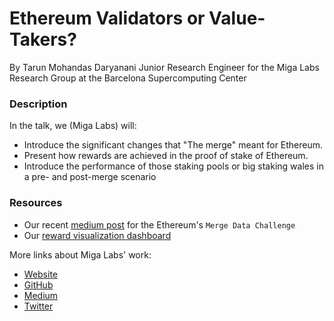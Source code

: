 # Ethereum Validators or Value-Takers?

By Tarun Mohandas Daryanani
Junior Research Engineer for the Miga Labs Research Group at the Barcelona Supercomputing Center

### Description
In the talk, we (Miga Labs) will:

- Introduce the significant changes that "The merge" meant for Ethereum.
- Present how rewards are achieved in the proof of stake of Ethereum.
- Introduce the performance of those staking pools or big staking wales in a pre- and post-merge scenario

### Resources

- Our recent [medium post](https://medium.com/@migalabs/validators-or-value-takers-813dd287fee8) for the Ethereum's `Merge Data Challenge`
- Our [reward visualization dashboard](https://pandametrics.xyz/)

More links about Miga Labs' work:
- [Website](https://migalabs.es/)
- [GitHub](https://github.com/migalabs)
- [Medium](https://medium.com/@migalabs)
- [Twitter](https://twitter.com/miga_labs)


